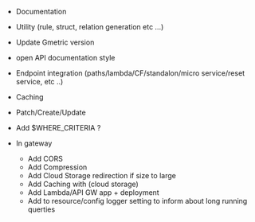 * Documentation 
* Utility (rule, struct, relation generation etc ...)
* Update Gmetric version
* open API documentation style


* Endpoint integration (paths/lambda/CF/standalon/micro service/reset service, etc ..)
* Caching 
* Patch/Create/Update

* Add $WHERE_CRITERIA ?

* In gateway
    - Add CORS
    - Add Compression
    - Add Cloud Storage redirection if size to large
    - Add Caching with (cloud storage)
    - Add Lambda/API GW app + deployment
    - Add to resource/config logger setting to inform about long running querties
